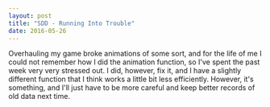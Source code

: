 ```yaml
---
layout: post
title: "SDD - Running Into Trouble"
date: 2016-05-26
---
```


Overhauling my game broke animations of some sort, and for the life of me I could not remember how I did the animation function, so I've spent the past week very very stressed out. I did, however, fix it, and I have a slightly different function that I think works a little bit less efficiently. However, it's something, and I'll just have to be more careful and keep better records of old data next time. 